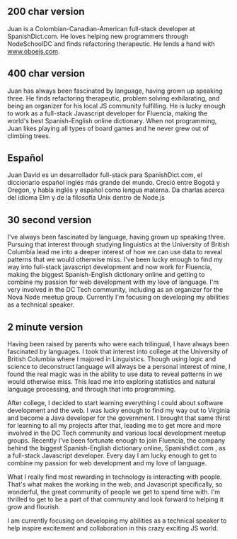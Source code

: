 ## 200 char version

Juan is a Colombian-Canadian-American full-stack developer at SpanishDict.com.
He loves helping new programmers through NodeSchoolDC and finds refactoring
therapeutic. He lends a hand with www.oboejs.com.

## 400 char version

Juan has always been fascinated by language, having grown up speaking three. He
finds refactoring therapeutic, problem solving exhilarating, and being an
organizer for his local JS community fulfilling. He is lucky enough to work as a
full-stack Javascript developer for Fluencia, making the world's best
Spanish-English online dictionary. When not programming, Juan likes playing all
types of board games and he never grew out of climbing trees.

## Español

Juan David es un desarrollador full-stack para SpanishDict.com, el diccionario
español inglés más grande del mundo. Creció entre Bogotá y Oregon, y habla
inglés y español como lengua materna. Da charlas acerca del idioma Elm y de la
filosofía Unix dentro de Node.js

## 30 second version

I've always been fascinated by language, having grown up speaking three.
Pursuing that interest through studying linguistics at the University of British
Columbia lead me into a deeper interest of how we can use data to reveal
patterns that we would otherwise miss. I've been lucky enough to find my way
into full-stack javascript development and now work for Fluencia, making the
biggest Spanish-English dictionary online and getting to combine my passion for
web development with my love of language. I'm very involved in the DC Tech
community, including as an organizer for the Nova Node meetup group. Currently
I'm focusing on developing my abilities as a technical speaker.

## 2 minute version

Having been raised by parents who were each trilingual, I have always been
fascinated by languages. I took that interest into college at the University of
British Columbia where I majored in Linguistics. Though using logic and science
to deconstruct language will always be a personal interest of mine, I found the
real magic was in the ability to use data to reveal patterns in we would
otherwise miss. This lead me into exploring statistics and natural language
processing, and through that into programming.

After college, I decided to start learning everything I could about software
development and the web. I was lucky enough to find my way out to Virginia and
become a Java developer for the government. I brought that same thirst for
learning to all my projects after that, leading me to get more and more involved
in the DC Tech community and various local development meetup groups. Recently
I've been fortunate enough to join Fluencia, the company behind the biggest
Spanish-English dictionary online, Spanishdict.com , as a full-stack Javascript
developer. Every day I am lucky enough to get to combine my passion for web
development and my love of language.

What I really find most rewarding in technology is interacting with people.
That's what makes the working in the web, and Javascript specifically, so
wonderful, the great community of people we get to spend time with. I'm thrilled
to get to be a part of that community and look forward to helping it grow and
flourish.

I am currently focusing on developing my abilities as a technical speaker to
help inspire excitement and collaboration in this crazy exciting JS world.

